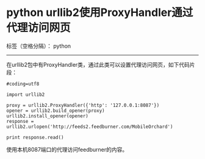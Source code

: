 ﻿# python urllib2使用ProxyHandler通过代理访问网页

标签（空格分隔）： python

---

在urllib2包中有ProxyHandler类，通过此类可以设置代理访问网页，如下代码片段：
```
#coding=utf8

import urllib2

proxy = urllib2.ProxyHandler({'http': '127.0.0.1:8087'})
opener = urllib2.build_opener(proxy)
urllib2.install_opener(opener)
response = urllib2.urlopen('http://feeds2.feedburner.com/MobileOrchard')

print response.read()
```
使用本机8087端口的代理访问feedburner的内容。




